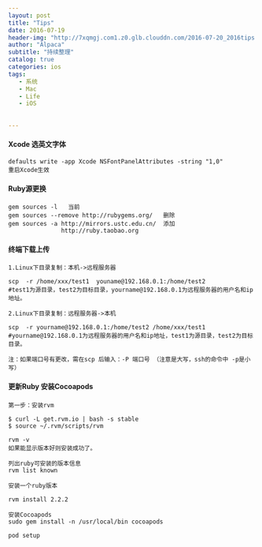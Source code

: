 ```yaml
---
layout: post
title: "Tips"
date: 2016-07-19
header-img: "http://7xqmgj.com1.z0.glb.clouddn.com/2016-07-20_2016tips.jpeg"
author: "Alpaca"
subtitle: "持续整理"
catalog: true
categories: ios
tags:
   - 系统
   - Mac
   - Life
   - iOS
   
   
---
```


#### Xcode 选英文字体

	defaults write -app Xcode NSFontPanelAttributes -string "1,0"
	重启Xcode生效  
	
#### Ruby源更换  

	gem sources -l   当前
	gem sources --remove http://rubygems.org/   删除
	gem sources -a http://mirrors.ustc.edu.cn/  添加
	               http://ruby.taobao.org

#### 终端下载上传 

    1.Linux下目录复制：本机->远程服务器

    scp  -r /home/xxx/test1  youname@192.168.0.1:/home/test2 
    #test1为源目录，test2为目标目录，yourname@192.168.0.1为远程服务器的用户名和ip地址。
    
    2.Linux下目录复制：远程服务器->本机

    scp  -r yourname@192.168.0.1:/home/test2 /home/xxx/test1
    #yourname@192.168.0.1为远程服务器的用户名和ip地址，test1为源目录，test2为目标目录。
    
    注：如果端口号有更改，需在scp 后输入：-P 端口号 （注意是大写，ssh的命令中 -p是小写）  
    
#### 更新Ruby 安装Cocoapods

    第一步：安装rvm 
    
    $ curl -L get.rvm.io | bash -s stable
    $ source ~/.rvm/scripts/rvm  
    
    rvm -v  
    如果能显示版本好则安装成功了。  
    
    列出ruby可安装的版本信息
    rvm list known  
    
    安装一个ruby版本

    rvm install 2.2.2
    
    安装Cocoapods  
    sudo gem install -n /usr/local/bin cocoapods  
    
    pod setup